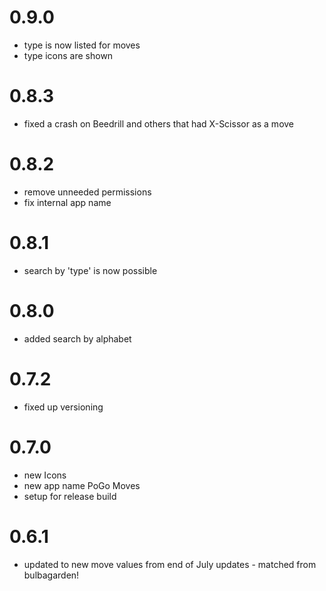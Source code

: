 # 0.9.0
* type is now listed for moves
* type icons are shown

# 0.8.3
* fixed a crash on Beedrill and others that had X-Scissor as a move

# 0.8.2
* remove unneeded permissions
* fix internal app name

# 0.8.1
* search by 'type' is now possible

# 0.8.0
* added search by alphabet

# 0.7.2
* fixed up versioning

# 0.7.0

* new Icons
* new app name PoGo Moves
* setup for release build

# 0.6.1

* updated to new move values from end of July updates - matched from bulbagarden!

